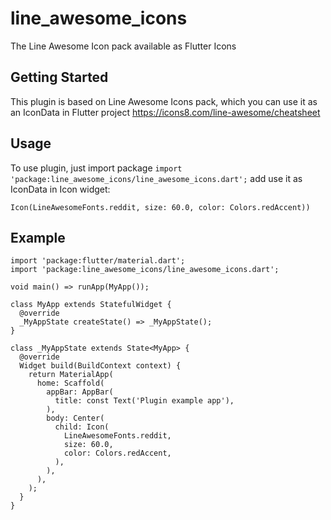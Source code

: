 # line_awesome_icons

The Line Awesome Icon pack available as Flutter Icons

## Getting Started

This plugin is based on Line Awesome Icons pack, which you can use it as an IconData in Flutter
project
https://icons8.com/line-awesome/cheatsheet

## Usage

To use plugin, just import package `import 'package:line_awesome_icons/line_awesome_icons.dart';`
add use it as IconData in Icon widget:
```
Icon(LineAwesomeFonts.reddit, size: 60.0, color: Colors.redAccent))
```

## Example
```
import 'package:flutter/material.dart';
import 'package:line_awesome_icons/line_awesome_icons.dart';

void main() => runApp(MyApp());

class MyApp extends StatefulWidget {
  @override
  _MyAppState createState() => _MyAppState();
}

class _MyAppState extends State<MyApp> {
  @override
  Widget build(BuildContext context) {
    return MaterialApp(
      home: Scaffold(
        appBar: AppBar(
          title: const Text('Plugin example app'),
        ),
        body: Center(
          child: Icon(
            LineAwesomeFonts.reddit,
            size: 60.0,
            color: Colors.redAccent,
          ),
        ),
      ),
    );
  }
}
```


